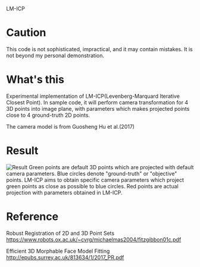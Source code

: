 LM-ICP

# Caution
This code is not sophisticated, impractical, and it may contain mistakes.
It is not beyond my personal demonstration.

# What's this
Experimental implementation of LM-ICP(Levenberg-Marquard Iterative Closest Point).
In sample code, it will perform camera transformation for 4 3D points into image plane,
with parameters which makes projected points close to 4 ground-truth 2D points.

The camera model is from Guosheng Hu et al.(2017)

# Result
![Result](https://i.imgur.com/jfVImFw.jpg "Result")
Green points are default 3D points which are projected with default camera parameters.
Blue circles denote "ground-truth" or "objective" points. LM-ICP aims to obtain specific camera parameters which project green points as close as possible to blue circles.
Red points are actual projection with parameters obtained in LM-ICP.

# Reference
Robust Registration of 2D and 3D Point Sets
https://www.robots.ox.ac.uk/~cvrg/michaelmas2004/fitzgibbon01c.pdf

Efficient 3D Morphable Face Model Fitting
http://epubs.surrey.ac.uk/813634/1/2017_PR.pdf